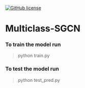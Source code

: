 [![GitHub license](https://img.shields.io/github/license/Carrotsniper/Multiclass-SGCN)](https://github.com/Carrotsniper/Multiclass-SGCN/blob/main/LICENSE)




# Multiclass-SGCN

### To train the model run 
> python train.py

### To test the model run  
> python test_pred.py

